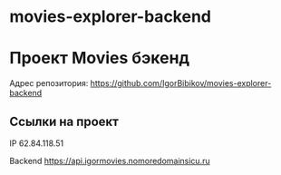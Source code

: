 # movies-explorer-backend

# Проект Movies бэкенд

Адрес репозитория: https://github.com/IgorBibikov/movies-explorer-backend

## Ссылки на проект

IP 62.84.118.51

Backend https://api.igormovies.nomoredomainsicu.ru
